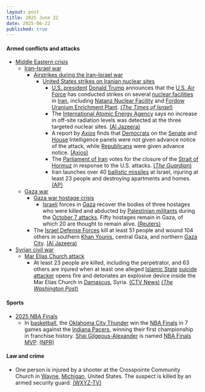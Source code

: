 ```yaml
---
layout: post
title: 2025 June 22
date: 2025-06-22
published: true
---
```



#### Armed conflicts and attacks

* [Middle Eastern crisis](https://en.wikipedia.org/wiki/Middle_Eastern_crisis_%282023-present%29 "Middle Eastern crisis (2023-present)")
  * [Iran–Israel war](https://en.wikipedia.org/wiki/Iran%E2%80%93Israel_war "Iran–Israel war")
    * [Airstrikes during the Iran–Israel war](https://en.wikipedia.org/wiki/List_of_airstrikes_during_the_Iran%E2%80%93Israel_war "List of airstrikes during the Iran–Israel war")
      * [United States strikes on Iranian nuclear sites](https://en.wikipedia.org/wiki/United_States_strikes_on_Iranian_nuclear_sites "United States strikes on Iranian nuclear sites")
        + [U.S. president](https://en.wikipedia.org/wiki/President_of_the_United_States "President of the United States") [Donald Trump](https://en.wikipedia.org/wiki/Donald_Trump "Donald Trump") announces that the [U.S. Air Force](https://en.wikipedia.org/wiki/United_States_Air_Force "United States Air Force") has conducted strikes on several [nuclear facilities](https://en.wikipedia.org/wiki/Nuclear_facilities_in_Iran "Nuclear facilities in Iran") in [Iran](https://en.wikipedia.org/wiki/Iran "Iran"), including [Natanz Nuclear Facility](https://en.wikipedia.org/wiki/Natanz_Nuclear_Facility "Natanz Nuclear Facility") and [Fordow Uranium Enrichment Plant](https://en.wikipedia.org/wiki/Fordow_Uranium_Enrichment_Plant "Fordow Uranium Enrichment Plant"). [(*The Times of Israel*)](https://www.timesofisrael.com/liveblog_entry/trump-announces-that-us-has-completed-successful-attack-on-three-iran-nuke-sites/)
        + The [International Atomic Energy Agency](https://en.wikipedia.org/wiki/International_Atomic_Energy_Agency "International Atomic Energy Agency") says no increase in off-site radiation levels was detected at the three targeted nuclear sites. [(Al Jazeera)](https://www.aljazeera.com/news/2025/6/22/us-bombs-irans-nuclear-sites-what-we-know-so-far)
        + A report by *[Axios](https://en.wikipedia.org/wiki/Axios_%28website%29 "Axios (website)")* finds that [Democrats](https://en.wikipedia.org/wiki/Democratic_Party_%28United_States%29 "Democratic Party (United States)") on the [Senate](https://en.wikipedia.org/wiki/United_States_Senate_Select_Committee_on_Intelligence "United States Senate Select Committee on Intelligence") and [House](https://en.wikipedia.org/wiki/United_States_House_Permanent_Select_Committee_on_Intelligence "United States House Permanent Select Committee on Intelligence") Intelligence panels were not given advance notice of the attack, while [Republicans](https://en.wikipedia.org/wiki/Republican_Party_%28United_States%29 "Republican Party (United States)") were given advance notice. [(Axios)](https://www.axios.com/2025/06/22/democrats-trump-iran-nuclear-facilities)
        + The [Parliament of Iran](https://en.wikipedia.org/wiki/Parliament_of_Iran "Parliament of Iran") votes for the closure of the [Strait of Hormuz](https://en.wikipedia.org/wiki/Strait_of_Hormuz "Strait of Hormuz") in response to the U.S. attacks. [(*The Guardian*)](https://www.theguardian.com/business/2025/jun/22/oil-prices-expected-to-rise-after-us-attack-on-iran)
        + Iran launches over 40 [ballistic missiles](https://en.wikipedia.org/wiki/Ballistic_missile "Ballistic missile") at Israel, injuring at least 23 people and destroying apartments and homes. [(AP)](https://apnews.com/article/israel-iran-strikes-tel-aviv-nuclear-309953597c37f73441974a3c15001d80)
  * [Gaza war](https://en.wikipedia.org/wiki/Gaza_war "Gaza war")
    * [Gaza war hostage crisis](https://en.wikipedia.org/wiki/Gaza_war_hostage_crisis "Gaza war hostage crisis")
      * [Israeli](https://en.wikipedia.org/wiki/Israel "Israel") forces in [Gaza](https://en.wikipedia.org/wiki/Gaza_Strip "Gaza Strip") recover the bodies of three hostages who were killed and abducted by [Palestinian militants](https://en.wikipedia.org/wiki/Palestinian_militant "Palestinian militant") during the [October 7 attacks](https://en.wikipedia.org/wiki/October_7_attacks "October 7 attacks"). Fifty hostages remain in Gaza, of which 20 are thought to remain alive. [(Reuters)](https://www.reuters.com/world/middle-east/israeli-forces-recover-bodies-three-hostages-gaza-2025-06-22/)
    * The [Israel Defense Forces](https://en.wikipedia.org/wiki/Israel_Defense_Forces "Israel Defense Forces") kill at least 51 people and wound 104 others in southern [Khan Younis](https://en.wikipedia.org/wiki/Khan_Younis "Khan Younis"), central Gaza, and northern [Gaza City](https://en.wikipedia.org/wiki/Gaza_City "Gaza City"). [(Al Jazeera)](https://www.aljazeera.com/news/liveblog/2025/6/22/live-us-joins-israels-attacks-on-iran-bombs-three-nuclear-sites?update=3792152)
* [Syrian civil war](https://en.wikipedia.org/wiki/Syrian_civil_war "Syrian civil war")
  * [Mar Elias Church attack](https://en.wikipedia.org/wiki/Mar_Elias_Church_attack "Mar Elias Church attack")
    * At least 23 people are killed, including the perpetrator, and 63 others are injured when at least one alleged [Islamic State](https://en.wikipedia.org/wiki/Islamic_State "Islamic State") [suicide attacker](https://en.wikipedia.org/wiki/Suicide_attack "Suicide attack") opens fire and detonates an explosive device inside the Mar Elias Church in [Damascus](https://en.wikipedia.org/wiki/Damascus "Damascus"), Syria. [(CTV News)](https://www.ctvnews.ca/world/article/suicide-bomber-strikes-syrian-church-near-damascus-during-mass/) [(*The Washington Post*)](https://www.washingtonpost.com/world/2025/06/22/syria-church-attack-damascus-mass/55765d8a-4f88-11f0-baaa-ba1025f321a8_story.html)

#### Sports

* [2025 NBA Finals](https://en.wikipedia.org/wiki/2025_NBA_Finals "2025 NBA Finals")
  * In [basketball](https://en.wikipedia.org/wiki/Basketball "Basketball"), the [Oklahoma City Thunder](https://en.wikipedia.org/wiki/Oklahoma_City_Thunder "Oklahoma City Thunder") win the [NBA Finals](https://en.wikipedia.org/wiki/NBA_Finals "NBA Finals") in 7 games against the [Indiana Pacers](https://en.wikipedia.org/wiki/Indiana_Pacers "Indiana Pacers"), winning their first championship in franchise history. [Shai Gilgeous-Alexander](https://en.wikipedia.org/wiki/Shai_Gilgeous-Alexander "Shai Gilgeous-Alexander") is named [NBA Finals MVP](https://en.wikipedia.org/wiki/NBA_Finals_Most_Valuable_Player "NBA Finals Most Valuable Player"). [(NPR)](https://www.npr.org/2025/06/22/nx-s1-5441761/oklahoma-city-thunder-wins-title-nba-finals-indiana-pacers)

#### Law and crime

* One person is injured by a shooter at the Crosspointe Community Church in [Wayne](https://en.wikipedia.org/wiki/Wayne%2C_Michigan "Wayne, Michigan"), [Michigan](https://en.wikipedia.org/wiki/Michigan "Michigan"), United States. The suspect is killed by an armed security guard. [(WXYZ-TV)](https://www.wxyz.com/news/active-shooter-shot-killed-by-wayne-church-security-guard-multiple-people-injured)
